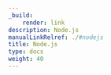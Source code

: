 ```yaml
---
_build:
    render: link
description: Node.js
manualLinkRelref: ./#nodejs
title: Node.js
type: docs
weight: 40
---
```

